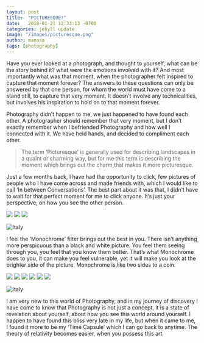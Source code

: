 ```yaml
---
layout: post
title:  "PICTURESQUE!"
date:   2018-01-21 12:33:13 -0700
categories: jekyll update
image: "/images/picturesque.png"
author: manasa
tags: [photography]
---
```


Have you ever looked at a photograph, and thought to yourself, what can be the story behind it? what were the emotions involved with it? And most importantly what was that moment, when the photographer felt inspired to capture that moment forever? The answers to these questions can only be answered by that one person, for whom the world must have come to a stand still, to capture that very moment. It doesn’t involve any technicalities, but involves his inspiration to hold on to that moment forever.

Photography didn’t happen to me, we just happened to have found each other. A photographer should remember that very moment, but I don’t exactly remember when I befriended Photography and how well I connected with it. We have held hands, and decided to compliment each other.

> The term ‘Picturesque’ is generally used for describing landscapes in a quaint or charming way, but for me this term is describing the moment which brings out the charm,that makes it more picturesque.

Just a few months back, I have had the opportunity to click, few pictures of people who I have come across and made friends with, which I would like to call ‘In between Conversations’. The best part about it was that, I didn’t have to wait for that perfect moment for me to click anyone. It’s just your perspective, on how you see the other person.

<div class="gallery-box">
  <div class="gallery">
    <img src="/images/picturesque-1-1.webp" loading="lazy">
    <img src="/images/picturesque-1-3.webp" loading="lazy">
    <img src="/images/picturesque-1-4.webp" loading="lazy">
  </div>
</div>

![Italy]({{site.baseurl}}/images/picturesque-1-2.webp)

I feel the ‘Monochrome’ filter brings out the best in you. There isn’t anything more perspicuous than a black and white picture. You feel them seeing through you, you feel that you know them better. That’s what Monochrome does to you, it can make you feel vulnerable, yet it will make you look at the brighter side of the picture. Monochrome is like two sides to a coin.

<div class="gallery-box">
  <div class="gallery">
    <img src="/images/picturesque-2-1.webp" loading="lazy">
    <img src="/images/picturesque-2-2.webp" loading="lazy">
    <img src="/images/picturesque-2-4.webp" loading="lazy">
    <img src="/images/picturesque-2-5.webp" loading="lazy">
    <img src="/images/picturesque-2-6.webp" loading="lazy">
    <img src="/images/picturesque-2-7.webp" loading="lazy">
  </div>
</div>

![Italy]({{site.baseurl}}/images/picturesque-2-3.webp)

I am very new to this world of Photography, and in my journey of discovery I have come to know that Photography is not just a concept, it is a state of revelation about yourself, about how you see this world around yourself. I happen to have found this bliss very late in my life, but when it came to me, I found it more to be my ‘Time Capsule’ which I can go back to anytime.
The theory of relativity becomes easier, when you possess this art.